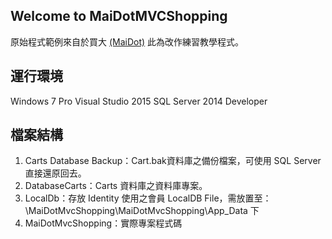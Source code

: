 ## Welcome to MaiDotMVCShopping

原始程式範例來自於買大 [(MaiDot)](https://maidot.blogspot.tw/2014/10/aspnet-mvc.html)
此為改作練習教學程式。

## 運行環境
Windows 7 Pro
Visual Studio 2015
SQL Server 2014 Developer

## 檔案結構
1. Carts Database Backup：Cart.bak資料庫之備份檔案，可使用 SQL Server 直接還原回去。
2. DatabaseCarts：Carts 資料庫之資料庫專案。
3. LocalDb：存放 Identity 使用之會員 LocalDB File，需放置至：\MaiDotMvcShopping\MaiDotMvcShopping\App_Data 下
4. MaiDotMvcShopping：實際專案程式碼